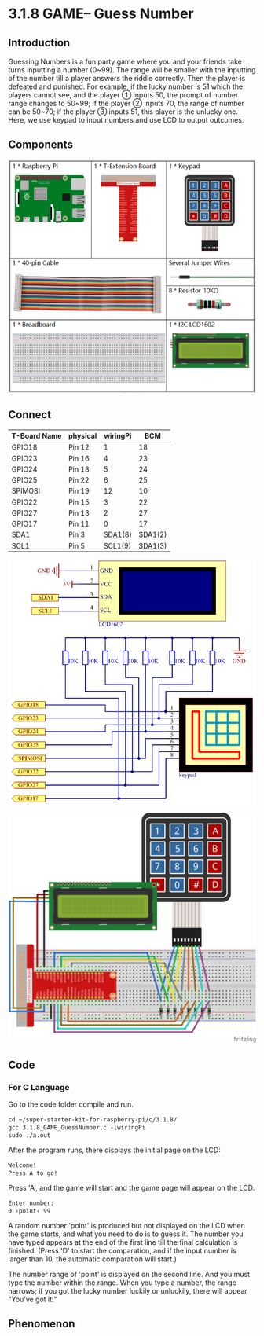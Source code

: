 
# 3.1.8 GAME– Guess Number

## Introduction

Guessing Numbers is a fun party game where you and your friends take turns inputting a number (0~99). The range will be smaller with the inputting of the number till a player answers the riddle correctly. Then the player is defeated and punished. For example, if the lucky number is 51 which the players cannot see, and the player ① inputs 50, the prompt of number range changes to 50~99; if the player ② inputs 70, the range of number can be 50~70; if the player ③ inputs 51, this player is the unlucky one. Here, we use keypad to input numbers and use LCD to output outcomes.

## Components

![](./img/list_GAME_Guess_Number.png)

## Connect

| T-Board Name | physical | wiringPi | BCM     |
| ------------ | -------- | -------- | ------- |
| GPIO18       | Pin 12   | 1        | 18      |
| GPIO23       | Pin 16   | 4        | 23      |
| GPIO24       | Pin 18   | 5        | 24      |
| GPIO25       | Pin 22   | 6        | 25      |
| SPIMOSI      | Pin 19   | 12       | 10      |
| GPIO22       | Pin 15   | 3        | 22      |
| GPIO27       | Pin 13   | 2        | 27      |
| GPIO17       | Pin 11   | 0        | 17      |
| SDA1         | Pin 3    | SDA1(8)  | SDA1(2) |
| SCL1         | Pin 5    | SCL1(9)  | SDA1(3) |

![](./img/Schematic_three_one12.png)

![](./img/image273.png)

## Code

### For  C  Language

Go to the code folder compile and run.

```
cd ~/super-starter-kit-for-raspberry-pi/c/3.1.8/
gcc 3.1.8_GAME_GuessNumber.c -lwiringPi
sudo ./a.out
```

After the program runs, there displays the initial page on the LCD:

```
Welcome!
Press A to go!
```

Press 'A', and the game will start and the game page will appear on the LCD.

```
Enter number:
0 ‹point‹ 99
```

A random number 'point' is produced but not displayed on the LCD when the game starts, and what you need to do is to guess it. The number you have typed appears at the end of the first line till the final calculation is finished. (Press 'D' to start the comparation, and if the input number is larger than 10, the automatic comparation will start.)

The number range of 'point' is displayed on the second line. And you must type the number within the range. When you type a number, the range narrows; if you got the lucky number luckily or unluckily, there will appear "You’ve got it!"

## Phenomenon

